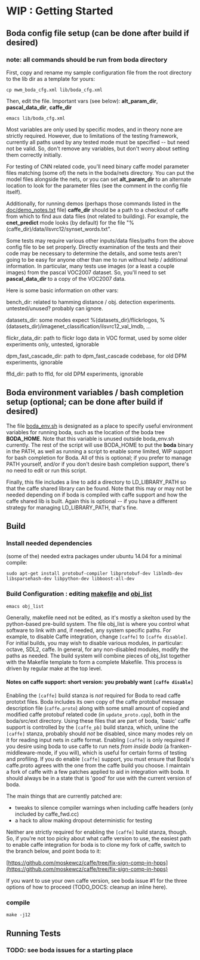 # WIP : Getting Started

## Boda config file setup (can be done after build if desired)
### note: all commands should be run from boda directory 

First, copy and rename my sample configuration file from the root directory to the lib dir as a template for yours:

    cp mwm_boda_cfg.xml lib/boda_cfg.xml

Then, edit the file. Important vars (see below): **alt_param_dir**, **pascal_data_dir**, **caffe_dir**

    emacs lib/boda_cfg.xml

Most variables are only used by specific modes, and in theory none are strictly required. However, due to limitations of the testing framework, currently all paths used by any tested mode must be specified -- but need not be valid. So, don't remove any variables, but don't worry about setting them correctly initially. 

For testing of CNN related code, you'll need binary caffe model parameter files matching (some of) the nets in the boda/nets directory. You can put the model files alongside the nets, or you can set **alt_param_dir** to an alternate location to look for the parameter files (see the comment in the config file itself).

Additionally, for running demos (perhaps those commands listed in the [doc/demo_notes.txt](doc/demo_notes.txt) file) **caffe_dir** should be a path to a checkout of caffe from which to find aux data files (not related to building). For example, the **cnet_predict** mode looks (by default) for the file "%(caffe_dir)/data/ilsvrc12/synset_words.txt".

Some tests may require various other inputs/data files/paths from the above config file to be set properly. Directly examination of the tests and their code may be necessary to determine the details, and some tests aren't going to be easy for anyone other than me to run without help / additional information. In particular, many tests use images (or a least a couple images) from the pascal VOC2007 dataset. So, you'll need to set **pascal_data_dir** to a copy of the VOC2007 data.

Here is some basic information on other vars:

bench_dir: related to hamming distance / obj. detection experiments. untested/unused? probably can ignore.

datasets_dir: some modes expect %(datasets_dir)/flickrlogos, %(datasets_dir)/imagenet_classification/ilsvrc12_val_lmdb, ...

flickr_data_dir: path to flickr logo data in VOC format, used by some older experiments only, untested, ignorable

dpm_fast_cascade_dir: path to dpm_fast_cascade codebase, for old DPM experiments, ignorable

ffld_dir: path to ffld, for old DPM experiments, ignorable

## Boda environment variables / bash completion setup (optional; can be done after build if desired)

The file [boda_env.sh](boda_env.sh) is designated as a place to specify useful environment variables for running boda, such as the location of the boda tree **BODA_HOME**. Note that this variable is unused outside boda_env.sh currently. The rest of the script will use BODA_HOME to put the **boda** binary in the PATH, as well as running a script to enable some limited, WIP support for bash completion for Boda. All of this is optional; if you prefer to manage PATH yourself, and/or if you don't desire bash completion support, there's no need to edit or run this script.

Finally, this file includes a line to add a directory to LD_LIBRARY_PATH so that the caffe shared library can be found. Note that this may or may not be needed depending on if boda is compiled with caffe support and how the caffe shared lib is built. Again this is optional -- if you have a different strategy for managing LD_LIBRARY_PATH, that's fine.

## Build

### Install needed dependencies

(some of the) needed extra packages under ubuntu 14.04 for a minimal compile:

    sudo apt-get install protobuf-compiler libprotobuf-dev liblmdb-dev libsparsehash-dev libpython-dev libboost-all-dev

### Build Configuration : editing [makefile](makefile) and [obj_list](obj_list)

    emacs obj_list

Generally, makefile need not be edited, as it's mostly a skelton used by the python-based pre-build system.
The file obj_list is where you control what software to link with and, if needed, any system specific paths. 
For example, to disable Caffe integration, change `[caffe]` to `[caffe disable]`. 
For initial builds, you may wish to disable various modules, in particular: octave, SDL2, caffe.
In general, for any non-disabled modules, modify the paths as needed. 
The build system will combine pieces of obj_list together with the Makefile template to form a complete Makefile.
This process is driven by regular make at the top level.

#### Notes on caffe support: short version: you probably want `[caffe disable]`

Enabling the `[caffe]` build stanza is *not* required for Boda to read caffe prototxt files.
Boda includes its own copy of the caffe protobuf message description file (`caffe.proto`) along with some small amount of copied and modified caffe protobuf related code (in `update_proto.cpp`), both in the boda/src/ext directory.
Using these files that are part of boda, 'basic' caffe support is controlled by the `[caffe_pb]` build stanza, which, unline the `[caffe]` stanza, probably should *not* be disabled, since many modes rely on it for reading input nets in caffe format.
Enabling `[caffe]` is only required if you desire using boda to use caffe to run nets *from inside boda* (a franken-middleware-mode, if you will), which is useful for certain forms of testing and profiling.
If you do enable `[caffe]` support, you must ensure that Boda's caffe.proto agrees with the one from the caffe build you choose.
I maintain a fork of caffe with a few patches applied to aid in integration with boda.
It should always be in a state that is 'good' for use with the current version of boda.

The main things that are currently patched are:
- tweaks to silence compiler warnings when including caffe headers (only included by caffe_fwd.cc)
- a hack to allow making dropout deterministic for testing

Neither are strictly required for enabling the `[caffe]` build stanza, though.
So, if you're not too picky about what caffe version to use, the easiest path to enable caffe integration for boda is to clone my fork of caffe, switch to the branch below, and point boda to it:

[https://github.com/moskewcz/caffe/tree/fix-sign-comp-in-hpps](https://github.com/moskewcz/caffe/tree/fix-sign-comp-in-hpps)

If you want to use your own caffe version, see boda issue #1 for the three options of how to proceed (TODO_DOCS: cleanup an inline here).

### compile

    make -j12

## Running Tests

### TODO: see boda issues for a starting place







